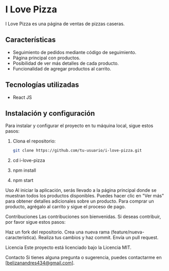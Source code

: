 # I Love Pizza

I Love Pizza es una página de ventas de pizzas caseras. 

## Características

- Seguimiento de pedidos mediante código de seguimiento.
- Página principal con productos.
- Posibilidad de ver más detalles de cada producto.
- Funcionalidad de agregar productos al carrito.

## Tecnologías utilizadas

- React JS

## Instalación y configuración

Para instalar y configurar el proyecto en tu máquina local, sigue estos pasos:

1. Clona el repositorio:
   ```bash
   git clone https://github.com/tu-usuario/i-love-pizza.git

2. cd i-love-pizza

3. npm install

4. npm start

Uso
Al iniciar la aplicación, serás llevado a la página principal donde se muestran todos los productos disponibles.
Puedes hacer clic en "Ver más" para obtener detalles adicionales sobre un producto.
Para comprar un producto, agrégalo al carrito y sigue el proceso de pago.

Contribuciones
Las contribuciones son bienvenidas. Si deseas contribuir, por favor sigue estos pasos:

Haz un fork del repositorio.
Crea una nueva rama (feature/nueva-característica).
Realiza tus cambios y haz commit.
Envía un pull request.

Licencia
Este proyecto está licenciado bajo la Licencia MIT.

Contacto
Si tienes alguna pregunta o sugerencia, puedes contactarme en [belizanandres434@gmail.com].
